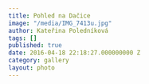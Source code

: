 ```yaml
---
title: Pohled na Dačice
image: "/media/IMG_7413u.jpg"
author: Kateřina Poledníková
tags: []
published: true
date: 2016-04-18 22:18:27.000000000 Z
category: gallery
layout: photo
---
```

